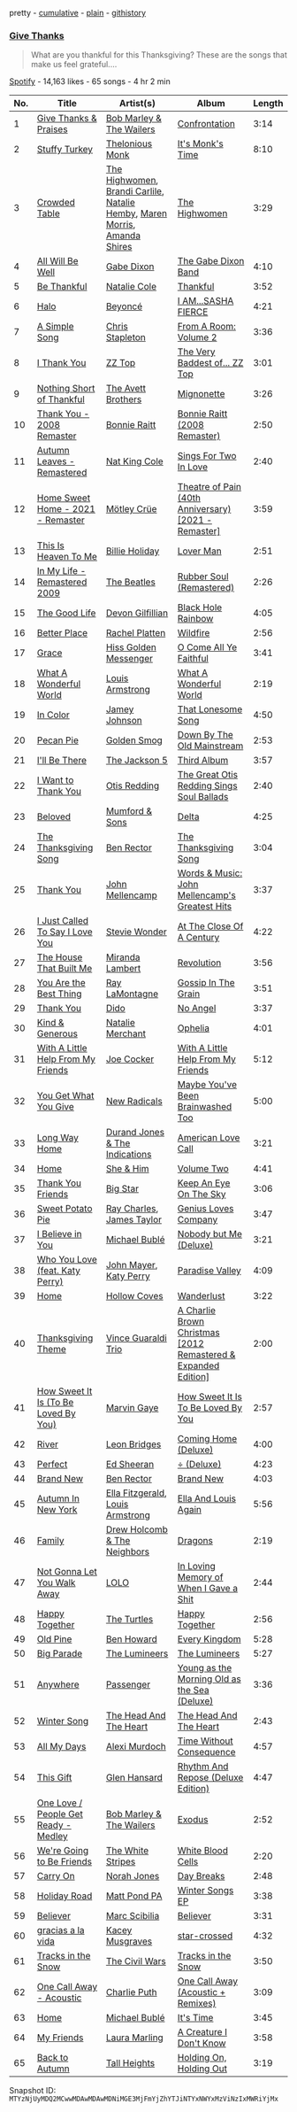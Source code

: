 pretty - [cumulative](/playlists/cumulative/37i9dQZF1DX6afkUGYYDyK.md) - [plain](/playlists/plain/37i9dQZF1DX6afkUGYYDyK) - [githistory](https://github.githistory.xyz/mackorone/spotify-playlist-archive/blob/main/playlists/plain/37i9dQZF1DX6afkUGYYDyK)

### [Give Thanks](https://open.spotify.com/playlist/37i9dQZF1DX6afkUGYYDyK)

> What are you thankful for this Thanksgiving? These are the songs that make us feel grateful....

[Spotify](https://open.spotify.com/user/spotify) - 14,163 likes - 65 songs - 4 hr 2 min

| No. | Title | Artist(s) | Album | Length |
|---|---|---|---|---|
| 1 | [Give Thanks & Praises](https://open.spotify.com/track/7kldRiZk6Wan2uFfb9qfX9) | [Bob Marley & The Wailers](https://open.spotify.com/artist/2QsynagSdAqZj3U9HgDzjD) | [Confrontation](https://open.spotify.com/album/5Rg4ZSwf1LPCuAMr0msdun) | 3:14 |
| 2 | [Stuffy Turkey](https://open.spotify.com/track/3uhMIRBwvsXAfVGrLqdGJs) | [Thelonious Monk](https://open.spotify.com/artist/4PDpGtF16XpqvXxsrFwQnN) | [It's Monk's Time](https://open.spotify.com/album/5hc8bRQxYiJNK1f3PSB1UH) | 8:10 |
| 3 | [Crowded Table](https://open.spotify.com/track/5HuaHij4kVpfEVv93MYCeW) | [The Highwomen](https://open.spotify.com/artist/3iyG1duuxWpcuWa57VSeZ0), [Brandi Carlile](https://open.spotify.com/artist/2sG4zTOLvjKG1PSoOyf5Ej), [Natalie Hemby](https://open.spotify.com/artist/32opPqLCT3sF24Aso7wTXw), [Maren Morris](https://open.spotify.com/artist/6WY7D3jk8zTrHtmkqqo5GI), [Amanda Shires](https://open.spotify.com/artist/5yN0nwLpUCaZ2gr67bndCN) | [The Highwomen](https://open.spotify.com/album/7sGTt1N5XMIQPCYHAnO1Pl) | 3:29 |
| 4 | [All Will Be Well](https://open.spotify.com/track/64rMBgXnYB3zU2oOvlxrc2) | [Gabe Dixon](https://open.spotify.com/artist/1EwStlJbpwWP3NBYmNzRPP) | [The Gabe Dixon Band](https://open.spotify.com/album/7mc1aZDauJtaECzMpyRkaX) | 4:10 |
| 5 | [Be Thankful](https://open.spotify.com/track/4UqpMOSIlRbizfXeDa2KSB) | [Natalie Cole](https://open.spotify.com/artist/5tTsrGPwQRWUsHR2Xf7Ke9) | [Thankful](https://open.spotify.com/album/5KUru32rxqL7jGIKyi0HXp) | 3:52 |
| 6 | [Halo](https://open.spotify.com/track/4JehYebiI9JE8sR8MisGVb) | [Beyoncé](https://open.spotify.com/artist/6vWDO969PvNqNYHIOW5v0m) | [I AM...SASHA FIERCE](https://open.spotify.com/album/39P7VD7qlg3Z0ltq60eHp7) | 4:21 |
| 7 | [A Simple Song](https://open.spotify.com/track/1XXl9pl7ObojHbyJetY75n) | [Chris Stapleton](https://open.spotify.com/artist/4YLtscXsxbVgi031ovDDdh) | [From A Room: Volume 2](https://open.spotify.com/album/24fkX2Gdqw4a6pR9BUYbE5) | 3:36 |
| 8 | [I Thank You](https://open.spotify.com/track/0XJ91yu0ZSLOIGyOCuIrOV) | [ZZ Top](https://open.spotify.com/artist/2AM4ilv6UzW0uMRuqKtDgN) | [The Very Baddest of..\. ZZ Top](https://open.spotify.com/album/0P7d8Q1oSVDhrpUkJLwbNn) | 3:01 |
| 9 | [Nothing Short of Thankful](https://open.spotify.com/track/7CHgiPKBF9DLYDpjJvrnVI) | [The Avett Brothers](https://open.spotify.com/artist/196lKsA13K3keVXMDFK66q) | [Mignonette](https://open.spotify.com/album/3Qre72w4Yc9Ib2UeCgTaOK) | 3:26 |
| 10 | [Thank You \- 2008 Remaster](https://open.spotify.com/track/2zLIjfjQ8kMy7WSSLmF0I2) | [Bonnie Raitt](https://open.spotify.com/artist/4KDyYWR7IpxZ7xrdYbKrqY) | [Bonnie Raitt \(2008 Remaster\)](https://open.spotify.com/album/4gjY9JfOCvVlr7yTIyl2e0) | 2:50 |
| 11 | [Autumn Leaves \- Remastered](https://open.spotify.com/track/3AgqQbQWYLGsemeBHk1U1d) | [Nat King Cole](https://open.spotify.com/artist/7v4imS0moSyGdXyLgVTIV7) | [Sings For Two In Love](https://open.spotify.com/album/1evRgENnDDNYH6KPjIFdQi) | 2:40 |
| 12 | [Home Sweet Home \- 2021 \- Remaster](https://open.spotify.com/track/2C0hJUVjp7FSchyhYiceJq) | [Mötley Crüe](https://open.spotify.com/artist/0cc6vw3VN8YlIcvr1v7tBL) | [Theatre of Pain \(40th Anniversary\) \[2021 \- Remaster\]](https://open.spotify.com/album/4ns4vxdkk4PdkneLNfJL52) | 3:59 |
| 13 | [This Is Heaven To Me](https://open.spotify.com/track/5MGU3lTtAIlFpOaLgeqeCp) | [Billie Holiday](https://open.spotify.com/artist/1YzCsTRb22dQkh9lghPIrp) | [Lover Man](https://open.spotify.com/album/7tsBTgXE5wZggdmh5qBhZH) | 2:51 |
| 14 | [In My Life \- Remastered 2009](https://open.spotify.com/track/3KfbEIOC7YIv90FIfNSZpo) | [The Beatles](https://open.spotify.com/artist/3WrFJ7ztbogyGnTHbHJFl2) | [Rubber Soul \(Remastered\)](https://open.spotify.com/album/50o7kf2wLwVmOTVYJOTplm) | 2:26 |
| 15 | [The Good Life](https://open.spotify.com/track/2tiq10rhGegBQmBa81etVS) | [Devon Gilfillian](https://open.spotify.com/artist/5cbak2U6nZWXDYiG72E3lH) | [Black Hole Rainbow](https://open.spotify.com/album/0F6GEmGd1mErhB4Ie2d2So) | 4:05 |
| 16 | [Better Place](https://open.spotify.com/track/7xbXQeepclfQNqI3mLPb3c) | [Rachel Platten](https://open.spotify.com/artist/3QLIkT4rD2FMusaqmkepbq) | [Wildfire](https://open.spotify.com/album/0mFDIOqypzHp6Xd0el1hoT) | 2:56 |
| 17 | [Grace](https://open.spotify.com/track/2TESHzTfZn6rl9988rnTG7) | [Hiss Golden Messenger](https://open.spotify.com/artist/37eqxl8DyLd5sQN54wYJbE) | [O Come All Ye Faithful](https://open.spotify.com/album/6TdRrPQiLtwEokNNHxiviI) | 3:41 |
| 18 | [What A Wonderful World](https://open.spotify.com/track/29U7stRjqHU6rMiS8BfaI9) | [Louis Armstrong](https://open.spotify.com/artist/19eLuQmk9aCobbVDHc6eek) | [What A Wonderful World](https://open.spotify.com/album/6mmv0gwumlFGWDGJXF4yEv) | 2:19 |
| 19 | [In Color](https://open.spotify.com/track/7CNd7rjfVt74TFlcOcnZgN) | [Jamey Johnson](https://open.spotify.com/artist/5yhxqYI0JBwUKfXpSEjiM8) | [That Lonesome Song](https://open.spotify.com/album/3mb6QMOelljOicaqCo4F6i) | 4:50 |
| 20 | [Pecan Pie](https://open.spotify.com/track/56DJzEuZugYdTYxi6VAdVh) | [Golden Smog](https://open.spotify.com/artist/0BLh5cn4nqfqoVUREx3hLj) | [Down By The Old Mainstream](https://open.spotify.com/album/3JN6iTnWyTYFULRijpCtTY) | 2:53 |
| 21 | [I'll Be There](https://open.spotify.com/track/5RdhBLmB4DyFHLglRrfx63) | [The Jackson 5](https://open.spotify.com/artist/2iE18Oxc8YSumAU232n4rW) | [Third Album](https://open.spotify.com/album/5d6X8oegJmu9XKn9UBAswG) | 3:57 |
| 22 | [I Want to Thank You](https://open.spotify.com/track/38tT9yLsrPwrZlJpS5tbvM) | [Otis Redding](https://open.spotify.com/artist/60df5JBRRPcnSpsIMxxwQm) | [The Great Otis Redding Sings Soul Ballads](https://open.spotify.com/album/5YYP98SsNmRZ8CgoFKifSz) | 2:40 |
| 23 | [Beloved](https://open.spotify.com/track/4XzBJwWmmvBP1I8y4sY4g4) | [Mumford & Sons](https://open.spotify.com/artist/3gd8FJtBJtkRxdfbTu19U2) | [Delta](https://open.spotify.com/album/4cKEpUZp7REMrSjd4ICCZz) | 4:25 |
| 24 | [The Thanksgiving Song](https://open.spotify.com/track/5uYpzJI7GOOIWWVCRkbHQ8) | [Ben Rector](https://open.spotify.com/artist/4AapPt7H6bGH4i7chTulpI) | [The Thanksgiving Song](https://open.spotify.com/album/2QwVi0IBJGjCBzwr4afvSr) | 3:04 |
| 25 | [Thank You](https://open.spotify.com/track/6bKtqGGWbjz5fHiUxRpSPG) | [John Mellencamp](https://open.spotify.com/artist/3lPQ2Fk5JOwGWAF3ORFCqH) | [Words & Music: John Mellencamp's Greatest Hits](https://open.spotify.com/album/1Ic62GZGcdP457KLPGrwlR) | 3:37 |
| 26 | [I Just Called To Say I Love You](https://open.spotify.com/track/6RNDeRnWsRMjPdNVgupZCs) | [Stevie Wonder](https://open.spotify.com/artist/7guDJrEfX3qb6FEbdPA5qi) | [At The Close Of A Century](https://open.spotify.com/album/04giHQ9zptJUHUvtIyxL9Z) | 4:22 |
| 27 | [The House That Built Me](https://open.spotify.com/track/02eD9ymfJOJOhM97HYp5R9) | [Miranda Lambert](https://open.spotify.com/artist/66lH4jAE7pqPlOlzUKbwA0) | [Revolution](https://open.spotify.com/album/3uczBfJFFSNjSiF8ScC1pA) | 3:56 |
| 28 | [You Are the Best Thing](https://open.spotify.com/track/1jyddn36UN4tVsJGtaJfem) | [Ray LaMontagne](https://open.spotify.com/artist/6DoH7ywD5BcQvjloe9OcIj) | [Gossip In The Grain](https://open.spotify.com/album/2CbLBSlkvh2vR4JRLDRQso) | 3:51 |
| 29 | [Thank You](https://open.spotify.com/track/751gBcu62kORDelX7FV0mM) | [Dido](https://open.spotify.com/artist/2mpeljBig2IXLXRAFO9AAs) | [No Angel](https://open.spotify.com/album/5HC0K52InwrhTEd5zDPzRk) | 3:37 |
| 30 | [Kind & Generous](https://open.spotify.com/track/6VrjF67WFChXh8uYYBfeRr) | [Natalie Merchant](https://open.spotify.com/artist/73JEBdDEFeVaOLg3y0HhBD) | [Ophelia](https://open.spotify.com/album/79yCNDXk5sNKwskcAOxUtz) | 4:01 |
| 31 | [With A Little Help From My Friends](https://open.spotify.com/track/0YZ3J8xzGwLOg4yEgST1YK) | [Joe Cocker](https://open.spotify.com/artist/3pFCERyEiP5xeN2EsPXhjI) | [With A Little Help From My Friends](https://open.spotify.com/album/74sIm8QdXqFwYeDS7OfYVw) | 5:12 |
| 32 | [You Get What You Give](https://open.spotify.com/track/1Cwsd5xI8CajJz795oy4XF) | [New Radicals](https://open.spotify.com/artist/0Grjlu7ncIuCaSYvCs9fcd) | [Maybe You've Been Brainwashed Too](https://open.spotify.com/album/13btXEnBerpA1UjIVtsMAR) | 5:00 |
| 33 | [Long Way Home](https://open.spotify.com/track/1m6FCJ4TWoqCz2ubKdep0Z) | [Durand Jones & The Indications](https://open.spotify.com/artist/6TVVIyd0fsRDGg6WzHKyTP) | [American Love Call](https://open.spotify.com/album/7FU0CDJvPwKDWRXtHYcsoY) | 3:21 |
| 34 | [Home](https://open.spotify.com/track/0TTsz9RN6GXBR6rD5nbgl0) | [She & Him](https://open.spotify.com/artist/3CIRif6ZAedT7kZSPvj2A4) | [Volume Two](https://open.spotify.com/album/47A8zr0CzKLILnYcrXh2Rc) | 4:41 |
| 35 | [Thank You Friends](https://open.spotify.com/track/2bAbDf7h7gUEJQRxXBBq2N) | [Big Star](https://open.spotify.com/artist/3UvcmAOZt64oKpP95f6MMM) | [Keep An Eye On The Sky](https://open.spotify.com/album/7J7sZIPRWHxt3eVPGKsfi6) | 3:06 |
| 36 | [Sweet Potato Pie](https://open.spotify.com/track/5dDFnBvA1OlAAHVnihioy6) | [Ray Charles](https://open.spotify.com/artist/1eYhYunlNJlDoQhtYBvPsi), [James Taylor](https://open.spotify.com/artist/0vn7UBvSQECKJm2817Yf1P) | [Genius Loves Company](https://open.spotify.com/album/3CwGxaRLRyEw6OiSbVhdRE) | 3:47 |
| 37 | [I Believe in You](https://open.spotify.com/track/67aeyMdt7cgb8l9zg53Pfm) | [Michael Bublé](https://open.spotify.com/artist/1GxkXlMwML1oSg5eLPiAz3) | [Nobody but Me \(Deluxe\)](https://open.spotify.com/album/2OXZJLXxM8jrY3gBoVNfmz) | 3:21 |
| 38 | [Who You Love \(feat\. Katy Perry\)](https://open.spotify.com/track/7IByJvSqRFltGyiiIiL4wn) | [John Mayer](https://open.spotify.com/artist/0hEurMDQu99nJRq8pTxO14), [Katy Perry](https://open.spotify.com/artist/6jJ0s89eD6GaHleKKya26X) | [Paradise Valley](https://open.spotify.com/album/712VoD72K500yLhhgqCyVe) | 4:09 |
| 39 | [Home](https://open.spotify.com/track/6SGoFZFKjF1ZbGDkImEaS7) | [Hollow Coves](https://open.spotify.com/artist/7IAFAOtc9kTYNTizhLSWM6) | [Wanderlust](https://open.spotify.com/album/37yGR6auNK3W1XbcDYfSjw) | 3:22 |
| 40 | [Thanksgiving Theme](https://open.spotify.com/track/2wygvWnq8gpWnMMNUfuEih) | [Vince Guaraldi Trio](https://open.spotify.com/artist/4ytkhMSAnrDP8XzRNlw9FS) | [A Charlie Brown Christmas \[2012 Remastered & Expanded Edition\]](https://open.spotify.com/album/7DuJYWu66RPdcekF5TuZ7w) | 2:00 |
| 41 | [How Sweet It Is \(To Be Loved By You\)](https://open.spotify.com/track/2zF8ro2hX0aEYaqXQdEKW1) | [Marvin Gaye](https://open.spotify.com/artist/3koiLjNrgRTNbOwViDipeA) | [How Sweet It Is To Be Loved By You](https://open.spotify.com/album/1kYeM6oy6I8tK7668jM7Hw) | 2:57 |
| 42 | [River](https://open.spotify.com/track/3hhbDnFUb2bicI2df6VurK) | [Leon Bridges](https://open.spotify.com/artist/3qnGvpP8Yth1AqSBMqON5x) | [Coming Home \(Deluxe\)](https://open.spotify.com/album/21KIagsx1ZvYcv0sVkEAWv) | 4:00 |
| 43 | [Perfect](https://open.spotify.com/track/0tgVpDi06FyKpA1z0VMD4v) | [Ed Sheeran](https://open.spotify.com/artist/6eUKZXaKkcviH0Ku9w2n3V) | [÷ \(Deluxe\)](https://open.spotify.com/album/3T4tUhGYeRNVUGevb0wThu) | 4:23 |
| 44 | [Brand New](https://open.spotify.com/track/07m8PuXxxv5J4qPEDq6ZkK) | [Ben Rector](https://open.spotify.com/artist/4AapPt7H6bGH4i7chTulpI) | [Brand New](https://open.spotify.com/album/4XYWS04Kkk8X1NiUR08Cpi) | 4:03 |
| 45 | [Autumn In New York](https://open.spotify.com/track/0f2489MzoisF9pKduawvce) | [Ella Fitzgerald](https://open.spotify.com/artist/5V0MlUE1Bft0mbLlND7FJz), [Louis Armstrong](https://open.spotify.com/artist/19eLuQmk9aCobbVDHc6eek) | [Ella And Louis Again](https://open.spotify.com/album/4zWqQOob980K9drUrUGM8M) | 5:56 |
| 46 | [Family](https://open.spotify.com/track/7j9eqHzhqBEfr9Unn6zdOS) | [Drew Holcomb & The Neighbors](https://open.spotify.com/artist/4RwbDag6jWIYJnEGH6Wte9) | [Dragons](https://open.spotify.com/album/2eQQ5hpGJHFQW76nobnF31) | 2:19 |
| 47 | [Not Gonna Let You Walk Away](https://open.spotify.com/track/0UyCF0hctdZJomjdzDibPB) | [LOLO](https://open.spotify.com/artist/0H0OkFxp022WOyKlt3HmlA) | [In Loving Memory of When I Gave a Shit](https://open.spotify.com/album/5o32Ftd7SS0EKIQlFwubH4) | 2:44 |
| 48 | [Happy Together](https://open.spotify.com/track/1JO1xLtVc8mWhIoE3YaCL0) | [The Turtles](https://open.spotify.com/artist/2VIoWte1HPDbZ2WqHd2La7) | [Happy Together](https://open.spotify.com/album/2pMxs38Y5A0mmHrcu3twvB) | 2:56 |
| 49 | [Old Pine](https://open.spotify.com/track/3CAX47TnPqTujLIQTw8nwI) | [Ben Howard](https://open.spotify.com/artist/5schNIzWdI9gJ1QRK8SBnc) | [Every Kingdom](https://open.spotify.com/album/57PgT4iuDurzlJnkYjrpce) | 5:28 |
| 50 | [Big Parade](https://open.spotify.com/track/15Q6UkZSwelcujItCEaidK) | [The Lumineers](https://open.spotify.com/artist/16oZKvXb6WkQlVAjwo2Wbg) | [The Lumineers](https://open.spotify.com/album/6NWYmlHxAME5KXtxrTlUxW) | 5:27 |
| 51 | [Anywhere](https://open.spotify.com/track/1qlazPhrxw3xGG1MZHQ1p6) | [Passenger](https://open.spotify.com/artist/0gadJ2b9A4SKsB1RFkBb66) | [Young as the Morning Old as the Sea \(Deluxe\)](https://open.spotify.com/album/5D9V7cYyExjmSfvjicOB3F) | 3:36 |
| 52 | [Winter Song](https://open.spotify.com/track/4kVq0EOO5xmczwrXjRcaeI) | [The Head And The Heart](https://open.spotify.com/artist/0n94vC3S9c3mb2HyNAOcjg) | [The Head And The Heart](https://open.spotify.com/album/0HOYbncHll4TcojWXrfYfV) | 2:43 |
| 53 | [All My Days](https://open.spotify.com/track/3RPerpXuNznZbCuWYEBz5i) | [Alexi Murdoch](https://open.spotify.com/artist/25mrbNwFzoqPWyYXLhiDRw) | [Time Without Consequence](https://open.spotify.com/album/3hQQHMrHUbkCokIf8PmcEU) | 4:57 |
| 54 | [This Gift](https://open.spotify.com/track/5E992ekvLksONA86pKVVS0) | [Glen Hansard](https://open.spotify.com/artist/3Caot8EtHX6wLpNF2wRzS0) | [Rhythm And Repose \(Deluxe Edition\)](https://open.spotify.com/album/0wOZWFsq2ChZI7Gu7WPqal) | 4:47 |
| 55 | [One Love / People Get Ready \- Medley](https://open.spotify.com/track/6SR0dDuXH2vtgBfMLrivKV) | [Bob Marley & The Wailers](https://open.spotify.com/artist/2QsynagSdAqZj3U9HgDzjD) | [Exodus](https://open.spotify.com/album/2mBbV0Ad6B4ydHMZlzAY7S) | 2:52 |
| 56 | [We're Going to Be Friends](https://open.spotify.com/track/13lZDbwonGhOflQLQIfdtZ) | [The White Stripes](https://open.spotify.com/artist/4F84IBURUo98rz4r61KF70) | [White Blood Cells](https://open.spotify.com/album/6Xvc1TfpVEhDeHhmTQEtp0) | 2:20 |
| 57 | [Carry On](https://open.spotify.com/track/4ZFhVVawR0xMJ5dJFNxFRl) | [Norah Jones](https://open.spotify.com/artist/2Kx7MNY7cI1ENniW7vT30N) | [Day Breaks](https://open.spotify.com/album/7ampUMuhfCx0briKjYNKRQ) | 2:48 |
| 58 | [Holiday Road](https://open.spotify.com/track/7IcIV1aPl0myGMsfB13Mxd) | [Matt Pond PA](https://open.spotify.com/artist/3JVgWZxQa78cVa2cUuAUQ4) | [Winter Songs EP](https://open.spotify.com/album/18vxOALcuUFyKB2emCqiv2) | 3:38 |
| 59 | [Believer](https://open.spotify.com/track/0hr6vFOusAJgPCBgIBJNDH) | [Marc Scibilia](https://open.spotify.com/artist/4CHiVarfTsFhkFOk5vHS77) | [Believer](https://open.spotify.com/album/07GDCELlGH4RDhWsHrTuGb) | 3:31 |
| 60 | [gracias a la vida](https://open.spotify.com/track/0ROvxmZFJNRm0PyYcFKHbm) | [Kacey Musgraves](https://open.spotify.com/artist/70kkdajctXSbqSMJbQO424) | [star\-crossed](https://open.spotify.com/album/6y9LbrjY2TpaLvtbE7FTkc) | 4:32 |
| 61 | [Tracks in the Snow](https://open.spotify.com/track/4mxbwJfgB1Ba64OurGx4bT) | [The Civil Wars](https://open.spotify.com/artist/6J7rw7NELJUCThPbAfyLIE) | [Tracks in the Snow](https://open.spotify.com/album/2b2J83VmJmpvKX9TEPDKa9) | 3:50 |
| 62 | [One Call Away \- Acoustic](https://open.spotify.com/track/5DtTZfXWnMPzgSsl3GGN8u) | [Charlie Puth](https://open.spotify.com/artist/6VuMaDnrHyPL1p4EHjYLi7) | [One Call Away \(Acoustic + Remixes\)](https://open.spotify.com/album/5UMl7dsO7ZoMyH7rKUc53q) | 3:09 |
| 63 | [Home](https://open.spotify.com/track/4wLZ4zPM9c4oe1VV8ejdWV) | [Michael Bublé](https://open.spotify.com/artist/1GxkXlMwML1oSg5eLPiAz3) | [It's Time](https://open.spotify.com/album/2koUTBXkwUt2uJYv0uezHx) | 3:45 |
| 64 | [My Friends](https://open.spotify.com/track/09lu7Oem0AQ4MjZg41b8OP) | [Laura Marling](https://open.spotify.com/artist/7B2edU3Q7btJoNsoHCNohM) | [A Creature I Don't Know](https://open.spotify.com/album/6l9AdRG0yVneRu5PNbAvRZ) | 3:58 |
| 65 | [Back to Autumn](https://open.spotify.com/track/3TdZbELsPLWYZAArGSfwyQ) | [Tall Heights](https://open.spotify.com/artist/1OVaGC0CDZaxjcPxclSNmp) | [Holding On, Holding Out](https://open.spotify.com/album/0BmHDh5DQcdfUUGzvQ3pPR) | 3:19 |

Snapshot ID: `MTYzNjUyMDQ2MCwwMDAwMDAwMDNiMGE3MjFmYjZhYTJiNTYxNWYxMzViNzIxMWRiYjMx`
